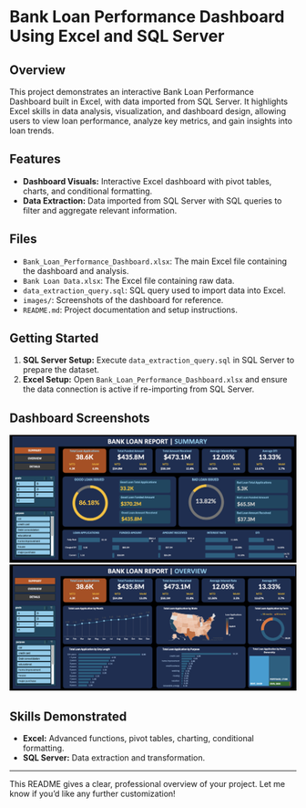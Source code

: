 # Bank Loan Performance Dashboard Using Excel and SQL Server

## Overview
This project demonstrates an interactive Bank Loan Performance Dashboard built in Excel, with data imported from SQL Server. It highlights Excel skills in data analysis, visualization, and dashboard design, allowing users to view loan performance, analyze key metrics, and gain insights into loan trends.

## Features
- **Dashboard Visuals:** Interactive Excel dashboard with pivot tables, charts, and conditional formatting.
- **Data Extraction:** Data imported from SQL Server with SQL queries to filter and aggregate relevant information.
  
## Files
- `Bank_Loan_Performance_Dashboard.xlsx`: The main Excel file containing the dashboard and analysis.
- `Bank Loan Data.xlsx`: The Excel file containing raw data.
- `data_extraction_query.sql`: SQL query used to import data into Excel.
- `images/`: Screenshots of the dashboard for reference.
- `README.md`: Project documentation and setup instructions.

## Getting Started
1. **SQL Server Setup:** Execute `data_extraction_query.sql` in SQL Server to prepare the dataset.
2. **Excel Setup:** Open `Bank_Loan_Performance_Dashboard.xlsx` and ensure the data connection is active if re-importing from SQL Server.

## Dashboard Screenshots
![Summary Dashboard](images/Summary%20Dashboard.png)
![Overview Dashboard](images/Overview%20Dashboard.png)


## Skills Demonstrated
- **Excel:** Advanced functions, pivot tables, charting, conditional formatting.
- **SQL Server:** Data extraction and transformation.

---

This README gives a clear, professional overview of your project. Let me know if you’d like any further customization!
